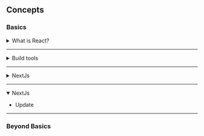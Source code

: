 ## Concepts

### Basics
<details>
<summary>What is React?</summary>

- React is a JavaScript library for building user interfaces (UI).
- React is used to build Single Page Applications.
- React is maintained by Meta and a community of developers, and is widely used for web and mobile application development.
- Main features:
    - Reusable UI components
    - Effective State Management
    - Optimized performance through techniques like the virtual DOM
    - Declarative: React uses a declarative approach, meaning developers describe what the UI should look like, and React handles the rendering and updating. 
    - JSX: React uses JSX, a syntax extension to JavaScript that allows you to write HTML-like structures within your JavaScript code, making it easier to define UI components. 

</details>

___
<details>
<summary>Build tools</summary>

- CRA (Create React App) <font color="red">(:warning: deprecated)</font>
- vite
- vercel
</details>

___

<details >
<summary>NextJs</summary>

- Update
</details>

___

<details open>
<summary>NextJs</summary>

- Update
</details>

___
### Beyond Basics

